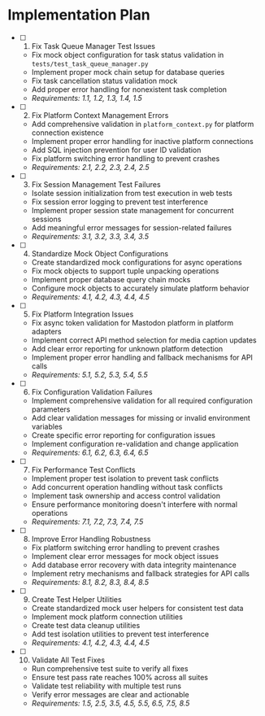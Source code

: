# Implementation Plan

- [ ] 1. Fix Task Queue Manager Test Issues
  - Fix mock object configuration for task status validation in `tests/test_task_queue_manager.py`
  - Implement proper mock chain setup for database queries
  - Fix task cancellation status validation mock
  - Add proper error handling for nonexistent task completion
  - _Requirements: 1.1, 1.2, 1.3, 1.4, 1.5_

- [ ] 2. Fix Platform Context Management Errors
  - Add comprehensive validation in `platform_context.py` for platform connection existence
  - Implement proper error handling for inactive platform connections
  - Add SQL injection prevention for user ID validation
  - Fix platform switching error handling to prevent crashes
  - _Requirements: 2.1, 2.2, 2.3, 2.4, 2.5_

- [ ] 3. Fix Session Management Test Failures
  - Isolate session initialization from test execution in web tests
  - Fix session error logging to prevent test interference
  - Implement proper session state management for concurrent sessions
  - Add meaningful error messages for session-related failures
  - _Requirements: 3.1, 3.2, 3.3, 3.4, 3.5_

- [ ] 4. Standardize Mock Object Configurations
  - Create standardized mock configurations for async operations
  - Fix mock objects to support tuple unpacking operations
  - Implement proper database query chain mocks
  - Configure mock objects to accurately simulate platform behavior
  - _Requirements: 4.1, 4.2, 4.3, 4.4, 4.5_

- [ ] 5. Fix Platform Integration Issues
  - Fix async token validation for Mastodon platform in platform adapters
  - Implement correct API method selection for media caption updates
  - Add clear error reporting for unknown platform detection
  - Implement proper error handling and fallback mechanisms for API calls
  - _Requirements: 5.1, 5.2, 5.3, 5.4, 5.5_

- [ ] 6. Fix Configuration Validation Failures
  - Implement comprehensive validation for all required configuration parameters
  - Add clear validation messages for missing or invalid environment variables
  - Create specific error reporting for configuration issues
  - Implement configuration re-validation and change application
  - _Requirements: 6.1, 6.2, 6.3, 6.4, 6.5_

- [ ] 7. Fix Performance Test Conflicts
  - Implement proper test isolation to prevent task conflicts
  - Add concurrent operation handling without task conflicts
  - Implement task ownership and access control validation
  - Ensure performance monitoring doesn't interfere with normal operations
  - _Requirements: 7.1, 7.2, 7.3, 7.4, 7.5_

- [ ] 8. Improve Error Handling Robustness
  - Fix platform switching error handling to prevent crashes
  - Implement clear error messages for mock object issues
  - Add database error recovery with data integrity maintenance
  - Implement retry mechanisms and fallback strategies for API calls
  - _Requirements: 8.1, 8.2, 8.3, 8.4, 8.5_

- [ ] 9. Create Test Helper Utilities
  - Create standardized mock user helpers for consistent test data
  - Implement mock platform connection utilities
  - Create test data cleanup utilities
  - Add test isolation utilities to prevent test interference
  - _Requirements: 4.1, 4.2, 4.3, 4.4, 4.5_

- [ ] 10. Validate All Test Fixes
  - Run comprehensive test suite to verify all fixes
  - Ensure test pass rate reaches 100% across all suites
  - Validate test reliability with multiple test runs
  - Verify error messages are clear and actionable
  - _Requirements: 1.5, 2.5, 3.5, 4.5, 5.5, 6.5, 7.5, 8.5_
